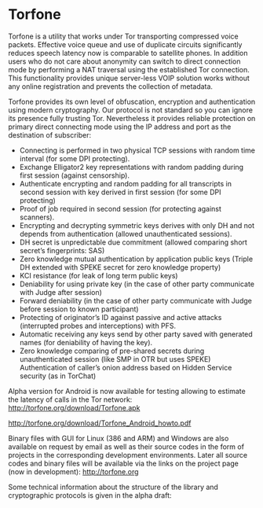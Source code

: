 Torfone
=======

Torfone is a utility that works under Tor transporting compressed voice packets. Effective voice queue and use of duplicate circuits significantly reduces speech latency now is comparable to satellite phones. In addition users who do not care about anonymity can switch to direct connection mode by performing a NAT traversal using the established Tor connection. This functionality provides unique server-less VOIP solution works without any online registration and prevents the collection of metadata.

Torfone provides its own level of obfuscation, encryption and authentication using modern cryptography.  Our protocol is not standard so you can ignore its presence fully trusting Tor. Nevertheless it provides reliable protection on primary direct connecting mode using the IP address and port as the destination of subscriber:

-	Connecting is performed in two physical TCP sessions with random time interval (for some DPI protecting).
-	Exchange Elligator2 key representations with random padding during first session (against censorship).
-	Authenticate encrypting and random padding for all transcripts in second session with key derived in first session (for some DPI protecting)
-	Proof of job required in second session (for protecting against scanners). 
-	Encrypting and decrypting symmetric keys derives with only DH and not depends from authentication (allowed unauthenticated sessions).
-	DH secret is unpredictable due commitment (allowed comparing short secret’s fingerprints: SAS) 
-	Zero knowledge mutual authentication by application public keys (Triple DH extended with SPEKE secret for zero knowledge property)
-	KCI resistance (for leak of long term public keys)
-	Deniability for using private key (in the case of other party communicate with Judge after session)
-	Forward deniability (in the case of other party communicate with Judge before session to known participant)
-	Protecting of originator’s ID against passive and active attacks (interrupted probes and interceptions) with PFS.
-	Automatic receiving any keys send by other party saved with generated names (for deniability of having the key).
-	Zero knowledge comparing of pre-shared secrets during unauthenticated session (like SMP in OTR but uses SPEKE)
Authentication of caller’s onion address based on Hidden Service security (as in TorChat)  

Alpha version for Android is now available for testing allowing to estimate the latency of calls in the Tor network:
http://torfone.org/download/Torfone.apk

http://torfone.org/download/Torfone_Android_howto.pdf

Binary files with GUI for Linux (386 and ARM) and Windows are also available on request by email as well as their source codes in the form of projects in the corresponding development environments. Later all source codes and binary files will be available via the links on the project page (now in development): 
http://torfone.org

Some technical information about the structure of the library and cryptographic protocols is given in the alpha draft:

